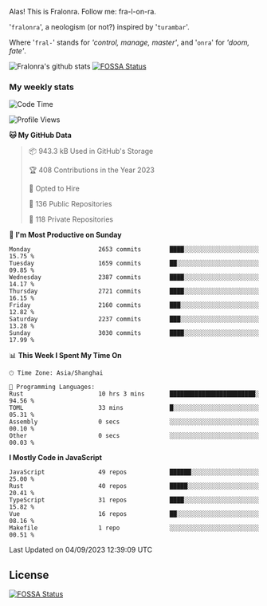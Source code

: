 Alas! This is Fralonra. Follow me: fra-l-on-ra.

'`fralonra`', a neologism (or not?) inspired by '`turambar`'.

Where '`fral-`' stands for *'control, manage, master'*, and '`onra`' for *'doom, fate'*.

![Fralonra's github stats](https://github-readme-stats.vercel.app/api?username=fralonra)
[![FOSSA Status](https://app.fossa.com/api/projects/git%2Bgithub.com%2Ffralonra%2Ffralonra.svg?type=shield)](https://app.fossa.com/projects/git%2Bgithub.com%2Ffralonra%2Ffralonra?ref=badge_shield)

### My weekly stats

<!--START_SECTION:waka-->
![Code Time](http://img.shields.io/badge/Code%20Time-3%2C967%20hrs%208%20mins-blue)

![Profile Views](http://img.shields.io/badge/Profile%20Views-0-blue)

**🐱 My GitHub Data** 

> 📦 943.3 kB Used in GitHub's Storage 
 > 
> 🏆 408 Contributions in the Year 2023
 > 
> 💼 Opted to Hire
 > 
> 📜 136 Public Repositories 
 > 
> 🔑 118 Private Repositories 
 > 
📅 **I'm Most Productive on Sunday** 

```text
Monday                   2653 commits        ████░░░░░░░░░░░░░░░░░░░░░   15.75 % 
Tuesday                  1659 commits        ██░░░░░░░░░░░░░░░░░░░░░░░   09.85 % 
Wednesday                2387 commits        ████░░░░░░░░░░░░░░░░░░░░░   14.17 % 
Thursday                 2721 commits        ████░░░░░░░░░░░░░░░░░░░░░   16.15 % 
Friday                   2160 commits        ███░░░░░░░░░░░░░░░░░░░░░░   12.82 % 
Saturday                 2237 commits        ███░░░░░░░░░░░░░░░░░░░░░░   13.28 % 
Sunday                   3030 commits        ████░░░░░░░░░░░░░░░░░░░░░   17.99 % 
```


📊 **This Week I Spent My Time On** 

```text
🕑︎ Time Zone: Asia/Shanghai

💬 Programming Languages: 
Rust                     10 hrs 3 mins       ████████████████████████░   94.56 % 
TOML                     33 mins             █░░░░░░░░░░░░░░░░░░░░░░░░   05.31 % 
Assembly                 0 secs              ░░░░░░░░░░░░░░░░░░░░░░░░░   00.10 % 
Other                    0 secs              ░░░░░░░░░░░░░░░░░░░░░░░░░   00.03 % 
```

**I Mostly Code in JavaScript** 

```text
JavaScript               49 repos            ██████░░░░░░░░░░░░░░░░░░░   25.00 % 
Rust                     40 repos            █████░░░░░░░░░░░░░░░░░░░░   20.41 % 
TypeScript               31 repos            ████░░░░░░░░░░░░░░░░░░░░░   15.82 % 
Vue                      16 repos            ██░░░░░░░░░░░░░░░░░░░░░░░   08.16 % 
Makefile                 1 repo              ░░░░░░░░░░░░░░░░░░░░░░░░░   00.51 % 
```




 Last Updated on 04/09/2023 12:39:09 UTC
<!--END_SECTION:waka-->

## License
[![FOSSA Status](https://app.fossa.com/api/projects/git%2Bgithub.com%2Ffralonra%2Ffralonra.svg?type=large)](https://app.fossa.com/projects/git%2Bgithub.com%2Ffralonra%2Ffralonra?ref=badge_large)